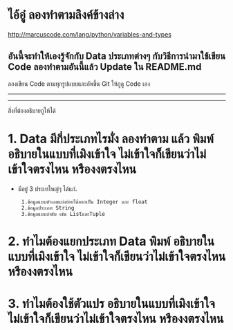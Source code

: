 
#  ไอ้อู๋ ลองทำตามลิงค์ข้างล่าง
http://marcuscode.com/lang/python/variables-and-types
## อันนี้จะทำให้เองรู้จักกับ Data ประเภทต่างๆ กับวิธีการนำมาใช้เขียน Code ลองทำตามอันนี้แล้ว Update ใน README.md

ลองเขียน Code ตามทุกรูปแบบและอัพขึ้น Git ให้กูดู Code เอง

-------------------------------
-------------------------------
สิ่งที่ต้องอธิบายกูให้ได้
# 1. Data มีกี่ประเภทไรมั่ง ลองทำตาม แล้ว พิมพ์ อธิบายในแบบที่เมิงเข้าใจ ไม่เข้าใจก็เขียนว่าไม่เข้าใจตรงไหน หรืองงตรงไหน
*   มีอยู่ 3 ประเทใหญ่ๆ ได้แก่.  

         1.ข้อมูลแบบตัวเลขแบ่งย่อยได้ออกเป็น Integer และ float
         2.ข้อมูลประเภท String
         3.ข้อมูลแบบลำดับ เช่น ListและTuple
# 2. ทำไมต้องแยกประเภท Data พิมพ์ อธิบายในแบบที่เมิงเข้าใจ ไม่เข้าใจก็เขียนว่าไม่เข้าใจตรงไหน หรืองงตรงไหน
# 3. ทำไมต้องใช้ตัวแปร อธิบายในแบบที่เมิงเข้าใจ ไม่เข้าใจก็เขียนว่าไม่เข้าใจตรงไหน หรืองงตรงไหน







